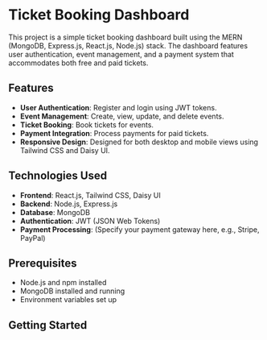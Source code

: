 # Ticket Booking Dashboard

This project is a simple ticket booking dashboard built using the MERN (MongoDB, Express.js, React.js, Node.js) stack. The dashboard features user authentication, event management, and a payment system that accommodates both free and paid tickets. 

## Features

- **User Authentication**: Register and login using JWT tokens.
- **Event Management**: Create, view, update, and delete events.
- **Ticket Booking**: Book tickets for events.
- **Payment Integration**: Process payments for paid tickets.
- **Responsive Design**: Designed for both desktop and mobile views using Tailwind CSS and Daisy UI.

## Technologies Used

- **Frontend**: React.js, Tailwind CSS, Daisy UI
- **Backend**: Node.js, Express.js
- **Database**: MongoDB
- **Authentication**: JWT (JSON Web Tokens)
- **Payment Processing**: (Specify your payment gateway here, e.g., Stripe, PayPal)

## Prerequisites

- Node.js and npm installed
- MongoDB installed and running
- Environment variables set up

## Getting Started